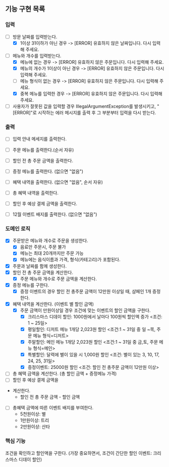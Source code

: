 ## 기능 구현 목록 

### 입력
- [ ] 방문 날짜를 입력받는다. 
  - [x] 1이상 31이하가 아닌 경우 -> [ERROR] 유효하지 않은 날짜입니다. 다시 입력해 주세요.
- [ ] 메뉴와 개수를 입력받는다. 
  - [x] 메뉴에 없는 경우 -> [ERROR] 유효하지 않은 주문입니다. 다시 입력해 주세요.
  - [x] 메뉴의 개수가 1이상이 아닌 경우 -> [ERROR] 유효하지 않은 주문입니다. 다시 입력해 주세요.
  - [ ] 메뉴 형식이 없는 경우 -> [ERROR] 유효하지 않은 주문입니다. 다시 입력해 주세요.
  - [x] 중복 메뉴를 입력한 경우 -> [ERROR] 유효하지 않은 주문입니다. 다시 입력해 주세요.
- [ ] 사용자가 잘못된 값을 입력할 경우 IllegalArgumentException를 발생시키고, "[ERROR]"로 시작하는 에러 메시지를 출력 후 그 부분부터 입력을 다시 받는다.
### 출력
- [ ] 입력 안내 메세지를 출력한다.
- [ ] 주문 메뉴를 출력한다.(순서 자유)
- [ ] 할인 전 총 주문 금액을 출력한다.
- [ ] 증정 메뉴를 출력한다. (없으면 "없음")
- [ ] 혜택 내역을 출력한다. (없으면 "없음", 순서 자유)
- [ ] 총 혜택 내역을 출력한다.
- [ ] 할인 후 예상 결제 금액을 출력한다.
- [ ] 12월 이벤트 배지를 출력한다. (없으면 "없음")


### 도메인 로직
- [x] 주문받은 메뉴와 개수로 주문을 생성한다.
  - [x] 음료만 주문시, 주문 불가
  - [x] 메뉴는 최대 20개까지만 주문 가능
  - [x] 메뉴에는 음식이름과 가격, 형식(카테고리)가 포함된다.
- [x] 주문과 날짜를 함께 생성한다.
- [x] 할인 전 총 주문 금액을 계산한다.
  - [x] 주문 메뉴와 개수로 주문 금액을 계산한다.
- [x] 증정 메뉴를 구한다.
  - [x] 증정 이벤트의 경우 할인 전 총주문 금액이 12만원 이상일 때, 샴페인 1개 증정한다.
- [x] 혜택 내역을 계산한다. (이벤트 별 할인 금액)
  - [x] 주문 금액이 만원이상일 경우 조건에 맞는 이벤트의 할인 금액을 구한다.
    - [x] 크리스마스 디데이 할인: 1000원에서 날마다 100원씩 할인액 증가 <조건: 1 ~ 25일>
    - [x] 평일할인: 디저트 메뉴 1개당 2,023원 할인 <조건:1 ~ 31일 중 일 ~목, 주문 메뉴 형식=디저트>
    - [x] 주말할인: 메인 메뉴 1개당 2,023원 할인 <조건:1 ~ 31일 중 금,토, 주문 메뉴 형식=메인>
    - [x] 특별할인: 달력에 별이 있을 시 1,000원 할인 <조건: 별이 있는 3, 10, 17, 24, 25, 31일>
    - [x] 증정이벤트: 25000원 할인 <조건: 할인 전 총주문 금액이 12만원 이상>
- [ ] 총 혜택 금액을 계산한다. (총 할인 금액 + 증정메뉴 가격)
- [ ] 할인 후 예상 결제 금액을
- 계산한다.
  - 할인 전 총 주문 금액 - 할인 금액
- [ ] 총혜택 금액에 따른 이벤트 배지를 부여한다.
  - 5천원이상: 별
  - 1만원이상: 트리
  - 2만원이상: 산타
 
### 핵심 기능
조건을 확인하고 할인액을 구한다. 
(가장 중요하면서, 조건이 간단한 할인 이벤트: 크리스마스 디데이 할인)

